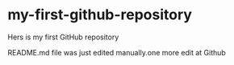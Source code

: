 # my-first-github-repository
Hers is my first GitHub repository 

README.md file was just edited  manually.one more edit at Github
